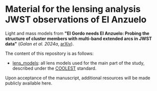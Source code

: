 # Material for the lensing analysis JWST observations of El Anzuelo

Light and mass models from **"El Gordo needs El Anzuelo: Probing the structure of cluster members with multi-band extended arcs in JWST data"** (_Galan et al. 2024a_, [arXiv](https://arxiv.org/abs/2402.18636)).

The content of this repository is as follows:

- [lens_models](lens_models): all lens models used for the main part of the study, described under the [COOLEST](https://github.com/aymgal/COOLEST) standard.

Upon acceptance of the manuscript, additional resources will be made publicly available here.
